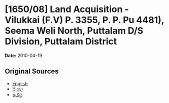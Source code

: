 # [1650/08] Land Acquisition - Vilukkai (F.V) P. 3355, P. P. Pu 4481), Seema Weli North, Puttalam D/S Division, Puttalam District

**Date:** 2010-04-19

## Original Sources

- [English](https://documents.gov.lk/view/extra-gazettes/2010/4/1650-08_E.pdf)
- [සිංහල](https://documents.gov.lk/view/extra-gazettes/2010/4/1650-08_S.pdf)
- [தமிழ்](https://documents.gov.lk/view/extra-gazettes/2010/4/1650-08_T.pdf)
